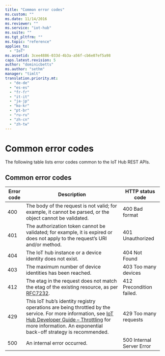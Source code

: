 ```yaml
---
title: "Common error codes"
ms.custom: ""
ms.date: 11/14/2016
ms.reviewer: ""
ms.service: "iot-hub"
ms.suite: ""
ms.tgt_pltfrm: ""
ms.topic: "reference"
applies_to: 
  - "IoT"
ms.assetid: 3cee4886-033d-4b3a-a56f-cb6e07ef5a98
caps.latest.revision: 5
author: "dominicbetts"
ms.author: "sethm"
manager: "timlt"
translation.priority.mt: 
  - "de-de"
  - "es-es"
  - "fr-fr"
  - "it-it"
  - "ja-jp"
  - "ko-kr"
  - "pt-br"
  - "ru-ru"
  - "zh-cn"
  - "zh-tw"
---
```

# Common error codes
The following table lists error codes common to the IoT Hub REST APIs.  
  
## Common error codes  
  
|Error code|Description|HTTP status code|  
|----------------|-----------------|----------------------|  
|400|The body of the request is not valid; for example, it cannot be parsed, or the object cannot be validated.|400 Bad format|  
|401|The authorization token cannot be validated; for example, it is expired or does not apply to the request’s URI and/or method.|401 Unauthorized|  
|404|The IoT hub instance or a device identity does not exist.|404 Not Found|  
|403|The maximum number of device identities has been reached.|403 Too many devices|  
|412|The etag in the request does not match the etag of the existing resource, as per [RFC7232](https://www.google.com/url?sa=t&rct=j&q=&esrc=s&source=web&cd=1&cad=rja&uact=8&ved=0CB8QFjAAahUKEwj799zo3N3HAhXMO4gKHSdKBTM&url=https%3A%2F%2Ftools.ietf.org%2Fhtml%2Frfc7232&usg=AFQjCNGs7xYLCVYw5XorAUXCdYNFqhgUNw&sig2=sxFg4W4iBNY4cnw2ZC1dAw.).|412 Precondition failed.|  
|429|This IoT hub’s identity registry operations are being throttled by the service. For more information, see [IoT Hub Developer Guide – Throttling](https://azure.microsoft.com/en-us/documentation/articles/iot-hub-devguide/#throttling) for more information. An exponential back-off strategy is recommended.|429 Too many requests|  
|500|An internal error occurred.|500 Internal Server Error|